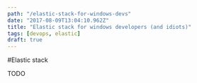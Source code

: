 ```yaml
---
path: "/elastic-stack-for-windows-devs"
date: "2017-08-09T13:04:10.962Z"
title: "Elastic stack for windows developers (and idiots)"
tags: [devops, elastic]
draft: true
---
```


#Elastic stack

TODO

